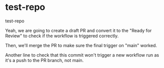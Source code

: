 # test-repo
test-repo

Yeah, we are going to create a draft PR and convert it to the "Ready for
Review" to check if the workflow is triggered correctly.

Then, we'll merge the PR to make sure the final trigger on "main" worked.

Another line to check that this commit won't trigger a new workflow run as it's
a push to the PR branch, not main.
